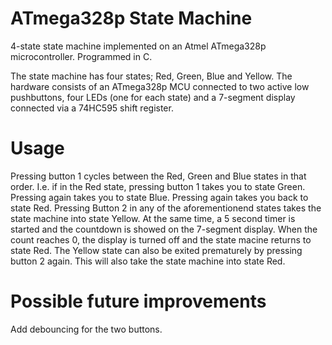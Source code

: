 # ATmega328p State Machine
4-state state machine implemented on an Atmel ATmega328p microcontroller. Programmed in C.

The state machine has four states; Red, Green, Blue and Yellow. The hardware consists of an ATmega328p MCU connected to two active low pushbuttons, four LEDs (one for each state) and a 7-segment display connected via a 74HC595 shift register.

# Usage
Pressing button 1 cycles between the Red, Green and Blue states in that order. I.e. if in the Red state, pressing button 1 takes you to state Green. Pressing again takes you to state Blue. Pressing again takes you back to state Red. Pressing Button 2 in any of the aforementionend states takes the state machine into state Yellow. At the same time, a 5 second timer is started and the countdown is showed on the 7-segment display. When the count reaches 0, the display is turned off and the state macine returns to state Red. The Yellow state can also be exited prematurely by pressing button 2 again. This will also take the state machine into state Red.

# Possible future improvements
Add debouncing for the two buttons.
